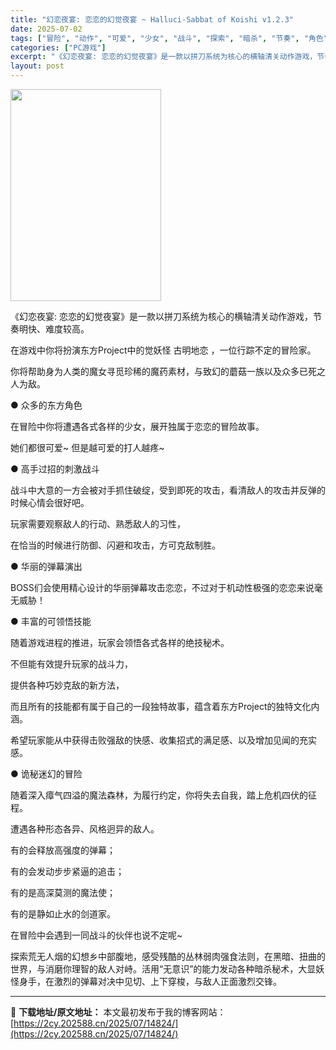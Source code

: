 ```yaml
---
title: "幻恋夜宴: 恋恋的幻觉夜宴 ~ Halluci-Sabbat of Koishi v1.2.3"
date: 2025-07-02
tags: ["冒险", "动作", "可爱", "少女", "战斗", "探索", "暗杀", "节奏", "角色", "迷幻"]
categories: ["PC游戏"]
excerpt: "《幻恋夜宴: 恋恋的幻觉夜宴》是一款以拼刀系统为核心的横轴清关动作游戏，节奏明快、难度较高。 在游戏中你将扮演东方Project中的觉妖怪 古明地恋 ，一位行踪不定的冒险家。 你将帮助身为人类的魔女寻觅珍稀的魔药素材，与致幻的蘑菇一族以及众多已死之人为敌。 ● 众多的东方角色 在冒险中你将遭遇各式各&hellip;"
layout: post
---
```


<img class="aligncenter size-full wp-image-14807" src="https://2cy.202588.cn/wp-content/uploads/2025/07/2025070207245173.webp" alt="" width="241" height="339" />

《幻恋夜宴: 恋恋的幻觉夜宴》是一款以拼刀系统为核心的横轴清关动作游戏，节奏明快、难度较高。

在游戏中你将扮演东方Project中的觉妖怪 古明地恋 ，一位行踪不定的冒险家。

你将帮助身为人类的魔女寻觅珍稀的魔药素材，与致幻的蘑菇一族以及众多已死之人为敌。

● 众多的东方角色

在冒险中你将遭遇各式各样的少女，展开独属于恋恋的冒险故事。

她们都很可爱~ 但是越可爱的打人越疼~

● 高手过招的刺激战斗

战斗中大意的一方会被对手抓住破绽，受到即死的攻击，看清敌人的攻击并反弹的时候心情会很好吧。

玩家需要观察敌人的行动、熟悉敌人的习性，

在恰当的时候进行防御、闪避和攻击，方可克敌制胜。

● 华丽的弹幕演出

BOSS们会使用精心设计的华丽弹幕攻击恋恋，不过对于机动性极强的恋恋来说毫无威胁！

● 丰富的可领悟技能

随着游戏进程的推进，玩家会领悟各式各样的绝技秘术。

不但能有效提升玩家的战斗力，

提供各种巧妙克敌的新方法，

而且所有的技能都有属于自己的一段独特故事，蕴含着东方Project的独特文化内涵。

希望玩家能从中获得击败强敌的快感、收集招式的满足感、以及增加见闻的充实感。

● 诡秘迷幻的冒险

随着深入瘴气四溢的魔法森林，为履行约定，你将失去自我，踏上危机四伏的征程。

遭遇各种形态各异、风格迥异的敌人。

有的会释放高强度的弹幕；

有的会发动步步紧逼的追击；

有的是高深莫测的魔法使；

有的是静如止水的剑道家。

在冒险中会遇到一同战斗的伙伴也说不定呢~

探索荒无人烟的幻想乡中部腹地，感受残酷的丛林弱肉强食法则，在黑暗、扭曲的世界，与消磨你理智的敌人对峙。活用“无意识”的能力发动各种暗杀秘术，大显妖怪身手，在激烈的弹幕对决中见切、上下穿梭，与敌人正面激烈交锋。

---
📖 **下载地址/原文地址：** 本文最初发布于我的博客网站：[https://2cy.202588.cn/2025/07/14824/](https://2cy.202588.cn/2025/07/14824/)
